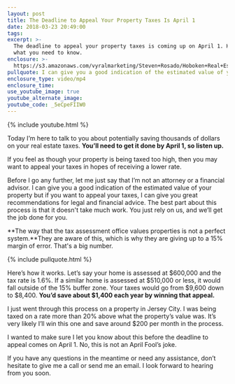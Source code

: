 ```yaml
---
layout: post
title: The Deadline to Appeal Your Property Taxes Is April 1
date: 2018-03-23 20:49:00
tags:
excerpt: >-
  The deadline to appeal your property taxes is coming up on April 1. Here’s
  what you need to know.
enclosure: >-
  https://s3.amazonaws.com/vyralmarketing/Steven+Rosado/Hoboken+Real+Estate+Tax+Video.mp4
pullquote: I can give you a good indication of the estimated value of your property.
enclosure_type: video/mp4
enclosure_time:
use_youtube_image: true
youtube_alternate_image:
youtube_code: _5eCpeFIIW0
---
```


{% include youtube.html %}

Today I’m here to talk to you about potentially saving thousands of dollars on your real estate taxes. **You’ll need to get it done by April 1, so listen up.**

If you feel as though your property is being taxed too high, then you may want to appeal your taxes in hopes of receiving a lower rate.

Before I go any further, let me just say that I’m not an attorney or a financial advisor. I can give you a good indication of the estimated value of your property but if you want to appeal your taxes, I can give you great recommendations for legal and financial advice. The best part about this process is that it doesn't take much work. You just rely on us, and we’ll get the job done for you.

**The way that the tax assessment office values properties is not a perfect system.**They are aware of this, which is why they are giving up to a 15% margin of error. That's a big number.

{% include pullquote.html %}

Here’s how it works. Let’s say your home is assessed at $600,000 and the tax rate is 1.6%. If a similar home is assessed at $510,000 or less, it would fall outside of the 15% buffer zone. Your taxes would go from $9,600 down to $8,400. **You’d save about $1,400 each year by winning that appeal.**

I just went through this process on a property in Jersey City. I was being taxed on a rate more than 20% above what the property’s value was. It’s very likely I’ll win this one and save around $200 per month in the process.

I wanted to make sure I let you know about this before the deadline to appeal comes on April 1. No, this is not an April Fool’s joke.

If you have any questions in the meantime or need any assistance, don’t hesitate to give me a call or send me an email. I look forward to hearing from you soon.